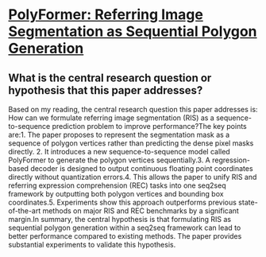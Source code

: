 # [PolyFormer: Referring Image Segmentation as Sequential Polygon   Generation](https://arxiv.org/abs/2302.07387)

## What is the central research question or hypothesis that this paper addresses?

Based on my reading, the central research question this paper addresses is: How can we formulate referring image segmentation (RIS) as a sequence-to-sequence prediction problem to improve performance?The key points are:1. The paper proposes to represent the segmentation mask as a sequence of polygon vertices rather than predicting the dense pixel masks directly. 2. It introduces a new sequence-to-sequence model called PolyFormer to generate the polygon vertices sequentially.3. A regression-based decoder is designed to output continuous floating point coordinates directly without quantization errors.4. This allows the paper to unify RIS and referring expression comprehension (REC) tasks into one seq2seq framework by outputting both polygon vertices and bounding box coordinates.5. Experiments show this approach outperforms previous state-of-the-art methods on major RIS and REC benchmarks by a significant margin.In summary, the central hypothesis is that formulating RIS as sequential polygon generation within a seq2seq framework can lead to better performance compared to existing methods. The paper provides substantial experiments to validate this hypothesis.
